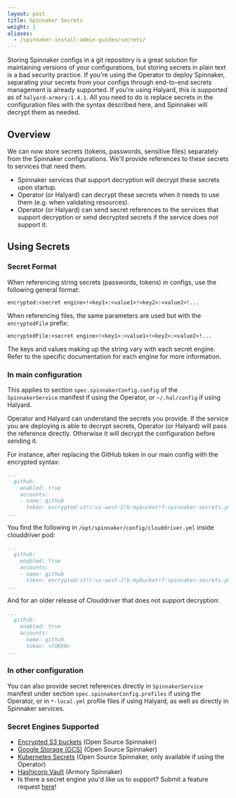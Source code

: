 ```yaml
---
layout: post
title: Spinnaker Secrets
weight: 1
aliases:
  - /spinnaker-install-admin-guides/secrets/
---
```

Storing Spinnaker configs in a git repository is a great solution for maintaining versions of your configurations, but storing secrets in plain text is a bad security practice. If you're using the Operator to deploy Spinnaker, separating your secrets from your configs through end-to-end secrets management is already supported. If you're using Halyard, this is supported as of `halyard-armory:1.4.1`. All you need to do is replace secrets in the configuration files with the syntax described here, and Spinnaker will decrypt them as needed.

## Overview
We can now store secrets (tokens, passwords, sensitive files) separately from the Spinnaker configurations. We'll provide references to these secrets to services that need them.

- Spinnaker services that support decryption will decrypt these secrets upon startup.
- Operator (or Halyard) can decrypt these secrets when it needs to use them (e.g. when validating resources).
- Operator (or Halyard) can send secret references to the services that support decryption or send decrypted secrets if the service does not support it.


## Using Secrets

### Secret Format

When referencing string secrets (passwords, tokens) in configs, use the following general format:

```
encrypted:<secret engine>!<key1>:<value1>!<key2>:<value2>!...
```

When referencing files, the same parameters are used but with the `encryptedFile` prefix:

```
encryptedFile:<secret engine>!<key1>:<value1>!<key2>:<value2>!...
```


The keys and values making up the string vary with each secret engine. Refer to the specific documentation for each engine for more information.

### In main configuration

This applies to section `spec.spinnakerConfig.config` of the `SpinnakerService` manifest if using the Operator, or `~/.hal/config` if using Halyard.

Operator and Halyard can understand the secrets you provide. If the service you are deploying is able to decrypt secrets, Operator (or Halyard) will pass the reference directly. Otherwise it will decrypt the configuration before sending it.

For instance, after replacing the GitHub token in our main config with the encrypted syntax:

```yaml
...
  github:
    enabled: true
    accounts:
    - name: github
      token: encrypted:s3!r:us-west-2!b:mybucket!f:spinnaker-secrets.yml!k:github.token
...
```


You find the following in `/opt/spinnaker/config/clouddriver.yml` inside clouddriver pod:

```yaml
...
  github:
    enabled: true
    accounts:
    - name: github
      token: encrypted:s3!r:us-west-2!b:mybucket!f:spinnaker-secrets.yml!k:github.token
...
```

And for an older release of Clouddriver that does not support decryption:

```yaml
...
  github:
    enabled: true
    accounts:
    - name: github
      token: <TOKEN>
...
```

### In other configuration

You can also provide secret references directly in `SpinnakerService` manifest under section `spec.spinnakerConfig.profiles` if using the Operator, or in `*-local.yml` profile files if using Halyard, as well as directly in Spinnaker services.


### Secret Engines Supported

* [Encrypted S3 buckets](../secrets-s3/) (Open Source Spinnaker)
* [Google Storage (GCS)](../secrets-gcs/) (Open Source Spinnaker)
* [Kubernetes Secrets](../secrets-kubernetes/) (Open Source Spinnaker, only available if using the Operator)
* [Hashicorp Vault](../secrets-vault/) (Armory Spinnaker)
* Is there a secret engine you'd like us to support? Submit a feature request [here](http://go.armory.io/support)!
